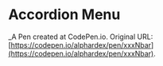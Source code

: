 # Accordion Menu
 _A Pen created at CodePen.io. Original URL: [https://codepen.io/alphardex/pen/xxxNbar](https://codepen.io/alphardex/pen/xxxNbar).

 